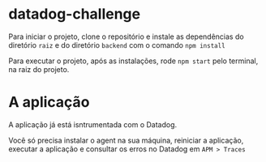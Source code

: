 # datadog-challenge


Para iniciar o projeto, clone o repositório e instale as dependências do diretório `raiz` e do diretório `backend` com o comando `npm install`

Para executar o projeto, após as instalações, rode `npm start` pelo terminal, na raiz do projeto.


# A aplicação

A aplicação já está isntrumentada com o Datadog. 

Você só precisa instalar o agent na sua máquina, reiniciar a aplicação, executar a aplicação e consultar os erros no Datadog em ```APM > Traces```
